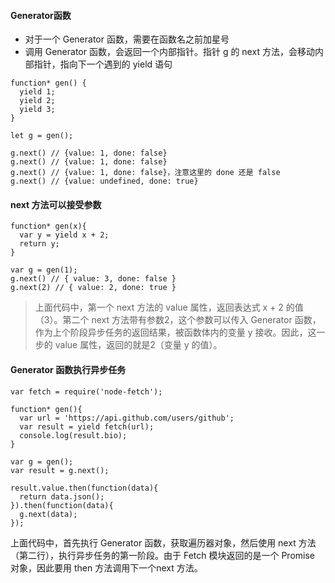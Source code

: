 #### Generator函数
* 对于一个 Generator 函数，需要在函数名之前加星号
* 调用 Generator 函数，会返回一个内部指针。指针 g 的 next 方法，会移动内部指针，指向下一个遇到的 yield 语句
```
function* gen() { 
  yield 1;
  yield 2;
  yield 3;
}

let g = gen(); 
```
```
g.next() // {value: 1, done: false}
g.next() // {value: 1, done: false}
g.next() // {value: 1, done: false}，注意这里的 done 还是 false
g.next() // {value: undefined, done: true}
```

#### next 方法可以接受参数
```
function* gen(x){
  var y = yield x + 2;
  return y;
}

var g = gen(1);
g.next() // { value: 3, done: false }
g.next(2) // { value: 2, done: true }
```
> 上面代码中，第一个 next 方法的 value 属性，返回表达式 x + 2 的值（3）。第二个 next 方法带有参数2，这个参数可以传入 Generator 函数，作为上个阶段异步任务的返回结果，被函数体内的变量 y 接收。因此，这一步的 value 属性，返回的就是2（变量 y 的值）。

#### Generator 函数执行异步任务
```
var fetch = require('node-fetch');

function* gen(){
  var url = 'https://api.github.com/users/github';
  var result = yield fetch(url);
  console.log(result.bio);
}
```
```
var g = gen();
var result = g.next();

result.value.then(function(data){
  return data.json();
}).then(function(data){
  g.next(data);
});
```
上面代码中，首先执行 Generator 函数，获取遍历器对象，然后使用 next 方法（第二行），执行异步任务的第一阶段。由于 Fetch 模块返回的是一个 Promise 对象，因此要用 then 方法调用下一个next 方法。
